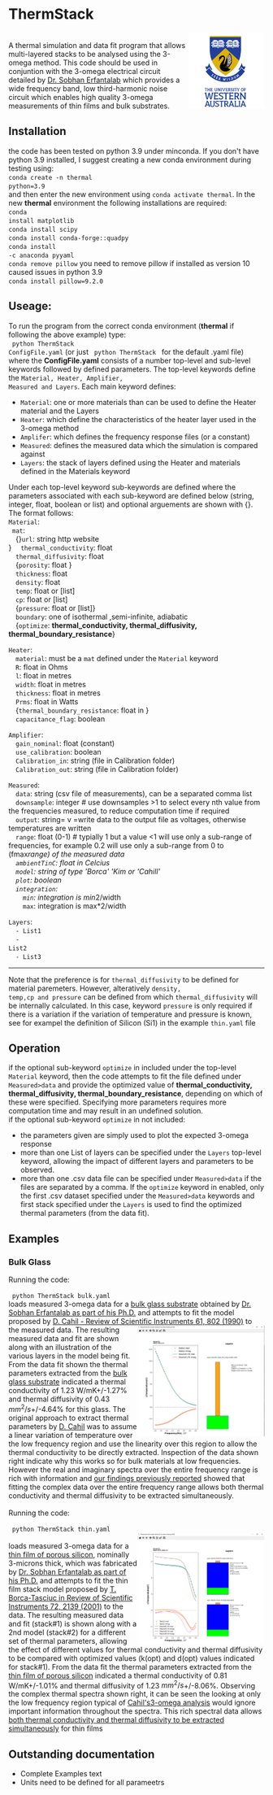 # ThermStack
<img src=".\UWA-Full-Ver-CMYK3.png" alt="UWA logo"  align="right" width="150"/><br>
 A thermal simulation and data fit program that allows multi-layered stacks to be analysed using the 3-omega method.  This code should be used in conjuntion with the 3-omega electrical circuit detailed by [Dr. Sobhan Erfantalab](https://github.com/Sobhan10100101/3omega-method-signal-conditioning-circuit-PCB ) which provides a wide frequency band, low third-harmonic noise circuit which enables high quality 3-omega measurements of thin films and bulk substrates.  

 ## Installation
 the code has been tested on python 3.9 under minconda.  If you don't have python 3.9 installed, I suggest creating a new conda environment during testing using:<br>
 <code>conda create -n thermal python=3.9</code><br>
 and then enter the new environment using <code>conda activate thermal</code>.  In the new <b>thermal</b> environment the following installations are required:<br>
 <code>conda install matplotlib</code><br>
 <code>conda install scipy</code><br>
 <code>conda install conda-forge::quadpy</code><br>
 <code>conda install -c anaconda pyyaml</code><br>
 <code>conda remove pillow</code>  you need to remove pillow if installed as version 10 caused issues in python 3.9 <br>
 <code>conda install pillow=9.2.0</code><br>


 ## Useage:<br>
To run the program from the correct conda environment (<b>thermal</b> if following the above example) type:<br>
<code> python ThermStack ConfigFile.yaml</code>  (or just <code> python ThermStack </code> for the default .yaml file)<br>
where the <b>ConfigFile.yaml</b> consists of a number top-level and sub-level keywords followed by defined parameters.  The top-level keywords define the <code>Material, Heater, Amplifier, Measured and Layers</code>.  Each main keyword defines:<br>
* <code>Material</code>: one or more materials than can be used to define the Heater material and the Layers
* <code>Heater</code>: which define the characteristics of the heater layer used in the 3-omega method
* <code>Amplifer</code>: which defines the frequency response files (or a constant)
* <code>Measured</code>: defines the measured data which the simulation is compared against
* <code>Layers</code>: the stack of layers defined using the Heater and materials defined in the Materials keyword

Under each top-level keyword sub-keywords are defined where the parameters associated with each sub-keyword are defined below (string, integer, float, boolean or list) and optional arguements are shown with {}. The format follows:<br>
<code>Material</code>:<br>
  &ensp;<code>mat</code>:<br>
    &emsp;{}<code>url</code>: string http website<br>}
    &emsp;<code>thermal_conductivity</code>: float<br>
    &emsp;<code>thermal_diffusivity</code>: float<br>
  &emsp;{<code>porosity</code>: float }<br>
    &emsp;<code>thickness</code>: float<br>
    &emsp;<code>density</code>: float<br>
    &emsp;<code>temp</code>: float or [list]<br>
    &emsp;<code>cp</code>: float or [list]<br>
    &emsp;{<code>pressure</code>: float or [list]}<br>
    &emsp;<code>boundary</code>: one of  isothermal ,semi-infinite, adiabatic<br>
&emsp;{<code>optimize</code>: <b>thermal_conductivity, thermal_diffusivity,  thermal_boundary_resistance</b>}<br>

<code>Heater</code>:<br>
  &emsp;<code>material</code>: must be a <code>mat</code> defined under the <code>Material</code> keyword<br>
  &emsp;<code>R</code>: float in Ohms<br>
  &emsp;<code>l</code>: float in metres<br>
  &emsp;<code>width</code>: float in metres<br>
  &emsp;<code>thickness</code>: float in metres<br>
  &emsp;<code>Prms</code>: float in Watts<br>
  &emsp;{<code>thermal_boundary_resistance</code>: float in }<br>
  &emsp;<code>capacitance_flag</code>: boolean<br>

<code>Amplifier</code>:<br>
  &emsp;<code>gain_nominal</code>: float (constant)<br>
  &emsp;<code>use_calibration</code>: boolean<br>
  &emsp;<code>Calibration_in</code>: string (file in Calibration folder)<br>
  &emsp;<code>Calibration_out</code>: string (file in Calibration folder)<br>

<code>Measured</code>:<br>
  &emsp;<code>data</code>: string  (csv file of measurements), can be a separated comma list<br>
  &emsp;<code>downsample</code>: integer  # use downsamples >1 to select every nth value from the frequencies measured, to reduce computation time if required<br>
  &emsp;<code>output</code>: string= v =write data to the output file as voltages, otherwise temperatures are written<br>
  &emsp;<code>range</code>: float (0-1) # typially 1 but a value <1 will use only a sub-range of frequencies, for example 0.2 will use only a sub-range from 0 to (fmax*range) of the measured data<br>
  &emsp;<code>ambientTinC</code>: float in Celcius<br>
  &emsp;<code>model</code>: string of type 'Borca' 'Kim or 'Cahill'<br>
  &emsp;<code>plot</code>: boolean<br>
  &emsp;<code>integration</code>:<br>
    &emsp;&emsp;<code>min</code>: integration is min*2/width<br>
    &emsp;&emsp;<code>max</code>: integration is max*2/width<br>

<code>Layers</code>:<br>
  &emsp;<code>- List1</code><br>
  &emsp;<code>- List2</code><br>
  &emsp;<code>- List3</code><br>

--------------------------
Note that the preference is for <code>thermal_diffusivity</code> to be defined for material paremeters.  However, alteratively     <code>density, temp,cp and pressure</code> can be defined from which <code>thermal_diffusivity</code> will be internally calculated.  In this case, keyword <code>pressure</code> is only required if there is a variation if the variation of temperature and pressure is known, see for exampel the definition of Silicon (Si1) in the example <code>thin.yaml</code> file

## Operation
if the optional sub-keyword <code>optimize</code> in included under the top-level <code>Material</code> keyword, then the code attempts to fit the file defined under <code>Measured>data</code> and provide the optimized value of  <b>thermal_conductivity, thermal_diffusivity,  thermal_boundary_resistance</b>, depending on which of these were specified.  Specifying more parameters requires more computation time and may result in an undefined solution.<br>
if the optional sub-keyword <code>optimize</code> in not included:
* the parameters given are simply used to plot the expected 3-omega response
* more than one List of layers can be specified under the  <code>Layers</code>  top-level keyword, allowing the impact of different layers and parameters to be observed.  
* more than one .csv data file can be specified under <code>Measured>data</code> if the files are separated by a comma.  If the <code>optimize</code> keyword in enabled, only the first .csv dataset specified under the <code>Measured>data</code> keywords and first stack specified under the <code>Layers</code> is used to find the optimized thermal parameters (from the data fit).


## Examples
### Bulk Glass
Running the code:<br>

<code> python ThermStack bulk.yaml</code>  <br>
loads measured 3-omega data for a [bulk glass substrate](Glass.csv) obtained by [Dr. Sobhan Erfantalab as part of his Ph.D.](https://doi.org/10.26182/qtxb-2f91) and attempts to fit the model proposed by [D. Cahil - Review of Scientific Instruments 61, 802 (1990)](https://doi.org/10.1063/1.1141498) to the measured data.  <img src=".\ThermStackGlass.png" alt="Bulk Material Fit"  align="right" width="250"/>The resulting measured data and fit are shown along with an illustration of the various layers in the model being fit.  From the data fit shown the thermal parameters extracted from the [bulk glass substrate](Glass.csv) indicated a thermal conductivity of 1.23 W/mK+/-1.27% and thermal diffusivity of 0.43 $mm^2/s$+/-4.64%  for this glass. The original approach to extract thermal parameters by [D. Cahil](https://doi.org/10.1063/1.1141498) was to assume a linear variation of temperature over the low frequency region and use the linearity over this region to allow the thermal conductivity to be directly extracted.  Inspection of the data shown right indicate why this works so for bulk materials at low frequencies.  However the real and imaginary spectra over the entire frequency range is rich with information and [our findings previously reported](https://doi.org/10.1016/j.applthermaleng.2022.119965) showed that fitting the complex data over the entire frequency range allows both thermal conductivity and thermal diffusivity to be extracted simultaneously. <br><br>
Running the code:<br>

<code> python ThermStack thin.yaml</code>  <br>
<img src=".\ThermStackThin.png" alt="ThinFilmFit"  align="right" width="250"/><br>
loads measured 3-omega data for a [thin film of porous silicon](PS77_data.csv), nominally 3-microns thick, which was fabricated by [Dr. Sobhan Erfantalab as part of his Ph.D.](https://doi.org/10.26182/qtxb-2f91) and attempts to fit the thin film stack model proposed by  [T. Borca-Tasciuc in  Review of Scientific Instruments 72, 2139 (2001)](https://doi.org/10.1063/1.1353189) to the data. The resulting measured data and fit (stack#1) is shown along with a 2nd model (stack#2) for a different set of thermal parameters, allowing the effect of different values for thermal conductivity and thermal diffusivity to be compared with optimized values (k(opt) and d(opt) values indicated for stack#1).  From the data fit the thermal parameters extracted from the [thin film of porous silicon](PS77_data.csv)  indicated a thermal conductivity of 0.81 W/mK+/-1.01% and thermal diffusivity of 1.23 $mm^2/s$+/-8.06%.  Observing the complex thermal spectra shown right, it can be seen the looking at only the low frequency region typical of [Cahil's3-omega analysis](https://doi.org/10.1063/1.1141498) would ignore important information throughout the spectra.  This rich spectral data allows [both thermal conductivity and thermal diffusivity to be extracted simultaneously](https://doi.org/10.1016/j.applthermaleng.2022.119965) for thin films<br>

## Outstanding documentation
* Complete Examples text
* Units need to be defined for all parameetrs
